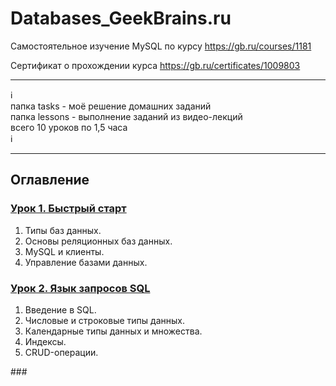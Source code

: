 # Databases_GeekBrains.ru
Самостоятельное изучение MySQL по курсу https://gb.ru/courses/1181

Сертификат о прохождении курса https://gb.ru/certificates/1009803

_________
:information_source:    
папка tasks - моё решение домашних заданий   
папка lessons - выполнение заданий из видео-лекций   
всего 10 уроков по 1,5 часа    
:information_source:
_________

## Оглавление

### [Урок 1. Быстрый старт]()
1. Типы баз данных.     
2. Основы реляционных баз данных.     
3. MySQL и клиенты.     
4. Управление базами данных.    
    
### [Урок 2. Язык запросов SQL]()    
1. Введение в SQL.     
2. Числовые и строковые типы данных.    
3. Календарные типы данных и множества.     
4. Индексы.     
5. CRUD-операции.    
    
###[]()    
